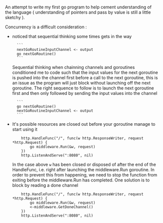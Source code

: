 
An attempt to write my first go program to help cement understanding of the language ( understanding of pointers and pass by value is still a little sketchy ). 

Concurrency is a difficult consideration :
- noticed that sequential thinking some times gets in the way

        ```
        nextGoRoutineInputChannel <- output
		go nextGoRoutine()
		```

    Sequential thinking when chainning channels and goroutines conditioned me to code such that the input values for the next goroutine is pushed into the channel first before a call to the next goroutine, this is an issue as the program will just block without launching off the next goroutine. The right sequence to follow is to launch the next goroutine first and then only followed by sending the input values into the channel

        ```
        go nextGoRoutine() 
        nextGoRoutineInputChannel <- output
		```

- It's possible resources are closed out before your goroutine manage to start using it
    ```
        http.HandleFunc("/", func(w http.ResponseWriter, request *http.Request) {
		    go middleware.Run(&w, request)
        })
        http.ListenAndServe(":8080", nil)
    ```

    In the case above `w` has been closed or disposed of after the end of the HandleFunc, i.e. right after launching the middleware.Run goroutine. In order to prevent this from happening, we need to stop the function from exiting before the middleware.Run has completed. One solution is
    to block by reading a done channel

    ```
        http.HandleFunc("/", func(w http.ResponseWriter, request *http.Request) {
		    go middleware.Run(&w, request)
            <-middleware.GetDoneChannel()
        })
        http.ListenAndServe(":8080", nil)
    ```